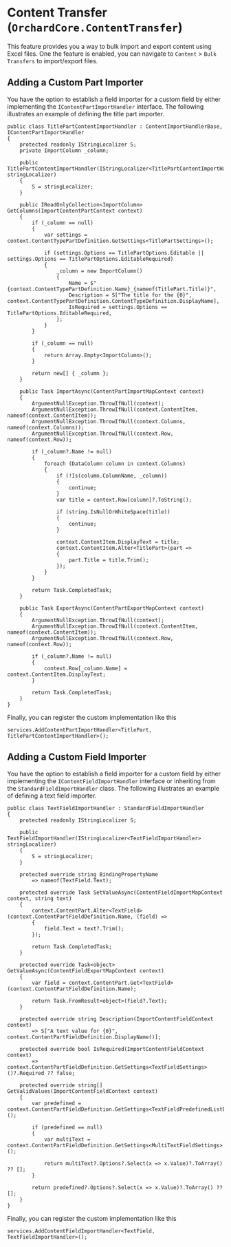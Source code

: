 # Content Transfer (`OrchardCore.ContentTransfer`)

This feature provides you a way to bulk import and export content using Excel files. One the feature is enabled, you can navigate to `Content` > `Bulk Transfers` to import/export files.

## Adding a Custom Part Importer

You have the option to establish a field importer for a custom field by either implementing the `IContentPartImportHandler` interface. The following illustrates an example of defining the title part importer.

```
public class TitlePartContentImportHandler : ContentImportHandlerBase, IContentPartImportHandler
{
    protected readonly IStringLocalizer S;
    private ImportColumn _column;

    public TitlePartContentImportHandler(IStringLocalizer<TitlePartContentImportHandler> stringLocalizer)
    {
        S = stringLocalizer;
    }

    public IReadOnlyCollection<ImportColumn> GetColumns(ImportContentPartContext context)
    {
        if (_column == null)
        {
            var settings = context.ContentTypePartDefinition.GetSettings<TitlePartSettings>();

            if (settings.Options == TitlePartOptions.Editable || settings.Options == TitlePartOptions.EditableRequired)
            {
                _column = new ImportColumn()
                {
                    Name = $"{context.ContentTypePartDefinition.Name}_{nameof(TitlePart.Title)}",
                    Description = S["The title for the {0}", context.ContentTypePartDefinition.ContentTypeDefinition.DisplayName],
                    IsRequired = settings.Options == TitlePartOptions.EditableRequired,
                };
            }
        }

        if (_column == null)
        {
            return Array.Empty<ImportColumn>();
        }

        return new[] { _column };
    }

    public Task ImportAsync(ContentPartImportMapContext context)
    {
        ArgumentNullException.ThrowIfNull(context);
        ArgumentNullException.ThrowIfNull(context.ContentItem, nameof(context.ContentItem));
        ArgumentNullException.ThrowIfNull(context.Columns, nameof(context.Columns));
        ArgumentNullException.ThrowIfNull(context.Row, nameof(context.Row));

        if (_column?.Name != null)
        {
            foreach (DataColumn column in context.Columns)
            {
                if (!Is(column.ColumnName, _column))
                {
                    continue;
                }
                var title = context.Row[column]?.ToString();

                if (string.IsNullOrWhiteSpace(title))
                {
                    continue;
                }

                context.ContentItem.DisplayText = title;
                context.ContentItem.Alter<TitlePart>(part =>
                {
                    part.Title = title.Trim();
                });
            }
        }

        return Task.CompletedTask;
    }

    public Task ExportAsync(ContentPartExportMapContext context)
    {
        ArgumentNullException.ThrowIfNull(context);
        ArgumentNullException.ThrowIfNull(context.ContentItem, nameof(context.ContentItem));
        ArgumentNullException.ThrowIfNull(context.Row, nameof(context.Row));

        if (_column?.Name != null)
        {
            context.Row[_column.Name] = context.ContentItem.DisplayText;
        }

        return Task.CompletedTask;
    }
}
```

Finally, you can register the custom implementation like this

```
services.AddContentPartImportHandler<TitlePart, TitlePartContentImportHandler>();
```

## Adding a Custom Field Importer

You have the option to establish a field importer for a custom field by either implementing the `IContentFieldImportHandler` interface or inheriting from the `StandardFieldImportHandler` class. The following illustrates an example of defining a text field importer.

```
public class TextFieldImportHandler : StandardFieldImportHandler
{
    protected readonly IStringLocalizer S;

    public TextFieldImportHandler(IStringLocalizer<TextFieldImportHandler> stringLocalizer)
    {
        S = stringLocalizer;
    }

    protected override string BindingPropertyName
        => nameof(TextField.Text);

    protected override Task SetValueAsync(ContentFieldImportMapContext context, string text)
    {
        context.ContentPart.Alter<TextField>(context.ContentPartFieldDefinition.Name, (field) =>
        {
            field.Text = text?.Trim();
        });

        return Task.CompletedTask;
    }

    protected override Task<object> GetValueAsync(ContentFieldExportMapContext context)
    {
        var field = context.ContentPart.Get<TextField>(context.ContentPartFieldDefinition.Name);

        return Task.FromResult<object>(field?.Text);
    }

    protected override string Description(ImportContentFieldContext context)
        => S["A text value for {0}", context.ContentPartFieldDefinition.DisplayName()];

    protected override bool IsRequired(ImportContentFieldContext context)
        => context.ContentPartFieldDefinition.GetSettings<TextFieldSettings>()?.Required ?? false;

    protected override string[] GetValidValues(ImportContentFieldContext context)
    {
        var predefined = context.ContentPartFieldDefinition.GetSettings<TextFieldPredefinedListEditorSettings>();

        if (predefined == null)
        {
            var multiText = context.ContentPartFieldDefinition.GetSettings<MultiTextFieldSettings>();

            return multiText?.Options?.Select(x => x.Value)?.ToArray() ?? [];
        }

        return predefined?.Options?.Select(x => x.Value)?.ToArray() ?? [];
    }
}
```

Finally, you can register the custom implementation like this

```
services.AddContentFieldImportHandler<TextField, TextFieldImportHandler>();
```